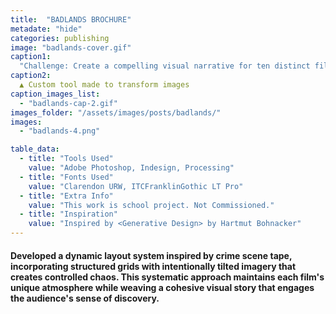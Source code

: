 ```yaml
---
title:  "BADLANDS BROCHURE"
metadate: "hide"
categories: publishing
image: "badlands-cover.gif" 
caption1: 
  "Challenge: Create a compelling visual narrative for ten distinct films while maintaining their individual mystique, addressing the sophisticated expectations of film enthusiasts and arts patrons who appreciate both order and creative disruption."
caption2: 
  ▲ Custom tool made to transform images
caption_images_list: 
  - "badlands-cap-2.gif"
images_folder: "/assets/images/posts/badlands/"
images:
  - "badlands-4.png" 

table_data:
  - title: "Tools Used"
    value: "Adobe Photoshop, Indesign, Processing"
  - title: "Fonts Used"
    value: "Clarendon URW, ITCFranklinGothic LT Pro"
  - title: "Extra Info"
    value: "This work is school project. Not Commissioned." 
  - title: "Inspiration"
    value: "Inspired by <Generative Design> by Hartmut Bohnacker"  
---
```


#### Developed a dynamic layout system inspired by crime scene tape, incorporating structured grids with intentionally tilted imagery that creates controlled chaos. This systematic approach maintains each film's unique atmosphere while weaving a cohesive visual story that engages the audience's sense of discovery.
<!--
<br>
![Image 1]({{ page.images[1].path | absolute_url }})
↳ Details were added visualizing the texture of slightly burnt cookies. The lyrics are simple yet employ the rhythm of toaster holes and single alphabets that represent the cookie cutter.

<br>
![Image 2]({{ page.images[2].path | absolute_url }})
↳ The neon sign you see at Krispy Kreme, indicating a fresh donut just out, aligns with the concept of the music being freshly 'baked' and ready to be launched.

<br>
![Image 3]({{ page.images[3].path | absolute_url }})
↳ The concept of tickets resembling cookie boxes gives you the feeling of holding something good in your hand, ready to be experienced. It's akin to the moment when your tickets are collected and the performance is about to start.
-->